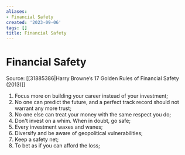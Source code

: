 ```yaml
---
aliases:
- Financial Safety
created: '2023-09-06'
tags: []
title: Financial Safety
---
```


# Financial Safety

Source: [[31885386|Harry Browne’s 17 Golden Rules of Financial Safety (2013)]]

1. Focus more on building your career instead of your investment;
2. No one can predict the future, and a perfect track record should not warrant any more trust;
3. No one else can treat your money with the same respect you do;
4. Don't invest on a whim. When in doubt, go safe;
5. Every investment waxes and wanes;
6. Diversify and be aware of geopolitical vulnerabilities;
7. Keep a safety net;
8. To bet as if you can afford the loss;